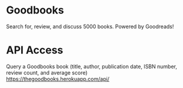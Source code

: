 # Goodbooks

Search for, review, and discuss 5000 books. Powered by Goodreads!

# API Access

Query a Goodbooks book (title, author, publication date, ISBN number, review count, and average score) https://thegoodbooks.herokuapp.com/api/<isbn>



